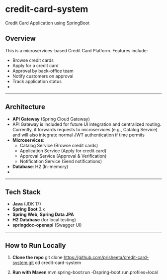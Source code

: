 # credit-card-system
Credit Card Application using SpringBoot

## Overview
This is a microservices-based Credit Card Platform. Features include:
- Browse credit cards
- Apply for a credit card
- Approval by back-office team
- Notify customers on approval
- Track application status
- 
---

## Architecture
- **API Gateway** (Spring Cloud Gateway)
- API Gateway is included for future UI integration and centralized routing.
  Currently, it forwards requests to microservices (e.g., Catalog Service) and 
  will also integrate normal JWT authentication if time permits
- **Microservices**:
   - Catalog Service (Browse credit cards)
   - Application Service (Apply for credit card)
   - Approval Service (Approval & Verification)
   - Notification Service (Send notifications)
- **Database**: H2 (In-memory)
- 
---

## Tech Stack
- **Java** (JDK 17)
- **Spring Boot** 3.x
- **Spring Web**, **Spring Data JPA**
- **H2 Database** (for local testing)
- **springdoc-openapi** (Swagger UI)

---


## How to Run Locally
1. **Clone the repo**
   git clone https://github.com/prisheeta/credit-card-system.git
   cd credit-card-system

2. **Run with Maven**
   mvn spring-boot:run -Dspring-boot.run.profiles=local



